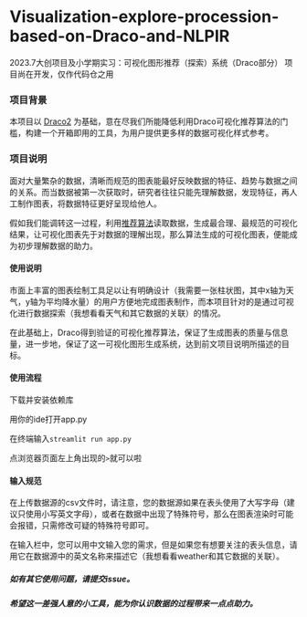 # Visualization-explore-procession-based-on-Draco-and-NLPIR
2023.7大创项目及小学期实习：可视化图形推荐（探索）系统（Draco部分）
项目尚在开发，仅作代码仓之用

### 项目背景

本项目以 [Draco2](https://dig.cmu.edu/draco2/) 为基础，意在尽我们所能降低利用Draco可视化推荐算法的门槛，构建一个开箱即用的工具，为用户提供更多样的数据可视化样式参考。

### 项目说明

面对大量繁杂的数据，清晰而规范的图表能最好反映数据的特征、趋势与数据之间的关系。而当数据被第一次获取时，研究者往往只能先理解数据，发现特征，再人工制作图表，将数据特征更好呈现给他人。

假如我们能调转这一过程，利用[推荐算法](https://ieeexplore.ieee.org/abstract/document/8440847)读取数据，生成最合理、最规范的可视化结果，让可视化图表先于对数据的理解出现，那么算法生成的可视化图表，便能成为初步理解数据的助力。

#### 使用说明

市面上丰富的图表绘制工具足以让有明确设计（我需要一张柱状图，其中x轴为天气，y轴为平均降水量）的用户方便地完成图表制作，而本项目针对的是通过可视化进行数据探索（我想看看天气和其它数据的关联）的情况。

在此基础上，Draco得到验证的可视化推荐算法，保证了生成图表的质量与信息量，进一步地，保证了这一可视化图形生成系统，达到前文项目说明所描述的目标。

#### 使用流程

下载并安装依赖库

用你的ide打开app.py

在终端输入`streamlit run app.py`

点浏览器页面左上角出现的`>`就可以啦

#### 输入规范

在上传数据源的csv文件时，请注意，您的数据源如果在表头使用了大写字母（建议只使用小写英文字母），或者在数据中出现了特殊符号，那么在图表渲染时可能会报错，只需修改可疑的特殊符号即可。

在输入栏中，您可以用中文输入您的需求，但是如果您有想要关注的表头信息，请用它在数据源中的英文名称来描述它（我想看看weather和其它数据的关联）。

##### 如有其它使用问题，请提交issue。

##### 希望这一差强人意的小工具，能为你认识数据的过程带来一点点助力。
